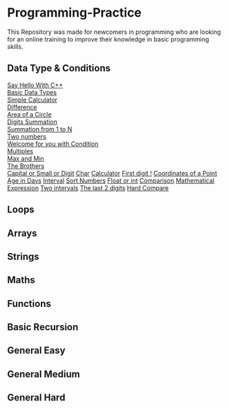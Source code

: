 # Programming-Practice

This Repository was made for newcomers in programming who are looking for an online training to improve their knowledge in basic programming skills.

## Data Type & Conditions
[Say Hello With C++](https://codeforces.com/group/MWSDmqGsZm/contest/219158/problem/A) \
[Basic Data Types](https://codeforces.com/group/MWSDmqGsZm/contest/219158/problem/B) \
[Simple Calculator](https://codeforces.com/group/MWSDmqGsZm/contest/219158/problem/C) \
[Difference](https://codeforces.com/group/MWSDmqGsZm/contest/219158/problem/D) \
[Area of a Circle](https://codeforces.com/group/MWSDmqGsZm/contest/219158/problem/E) \
[Digits Summation](https://codeforces.com/group/MWSDmqGsZm/contest/219158/problem/F) \
[Summation from 1 to N](https://codeforces.com/group/MWSDmqGsZm/contest/219158/problem/G) \
[Two numbers](https://codeforces.com/group/MWSDmqGsZm/contest/219158/problem/H) \
[Welcome for you with Condition](https://codeforces.com/group/MWSDmqGsZm/contest/219158/problem/I) \
[Multiples](https://codeforces.com/group/MWSDmqGsZm/contest/219158/problem/J) \
[Max and Min](https://codeforces.com/group/MWSDmqGsZm/contest/219158/problem/K) \
[The Brothers](https://codeforces.com/group/MWSDmqGsZm/contest/219158/problem/L) \
[Capital or Small or Digit](https://codeforces.com/group/MWSDmqGsZm/contest/219158/problem/M)
[Char](https://codeforces.com/group/MWSDmqGsZm/contest/219158/problem/N)
[Calculator](https://codeforces.com/group/MWSDmqGsZm/contest/219158/problem/O)
[First digit !](https://codeforces.com/group/MWSDmqGsZm/contest/219158/problem/P)
[Coordinates of a Point](https://codeforces.com/group/MWSDmqGsZm/contest/219158/problem/Q)
[Age in Days](https://codeforces.com/group/MWSDmqGsZm/contest/219158/problem/R)
[Interval](https://codeforces.com/group/MWSDmqGsZm/contest/219158/problem/S)
[Sort Numbers](https://codeforces.com/group/MWSDmqGsZm/contest/219158/problem/T)
[Float or int](https://codeforces.com/group/MWSDmqGsZm/contest/219158/problem/U)
[ Comparison](https://codeforces.com/group/MWSDmqGsZm/contest/219158/problem/V)
[Mathematical Expression](https://codeforces.com/group/MWSDmqGsZm/contest/219158/problem/W)
[Two intervals](https://codeforces.com/group/MWSDmqGsZm/contest/219158/problem/X)
[The last 2 digits](https://codeforces.com/group/MWSDmqGsZm/contest/219158/problem/Y)
[ Hard Compare](https://codeforces.com/group/MWSDmqGsZm/contest/219158/problem/Z)

## Loops
## Arrays
## Strings
## Maths
## Functions
## Basic Recursion
## General Easy
## General Medium
## General Hard
